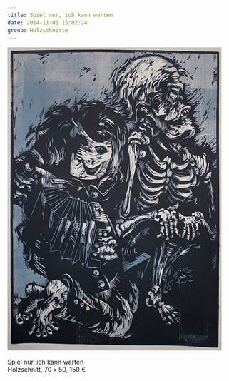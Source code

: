 ```yaml
---
title: Spiel nur, ich kann warten
date: 2014-11-01 15:02:24
group: Holzschnitte
---
```

![Spiel nur, ich kann warten](/img/holzschnitte/spiel-nur-ich-kann-warten.jpg)

Spiel nur, ich kann warten<br>
Holzschnitt, 70 x 50, 150 €
